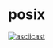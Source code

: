 # posix
[![asciicast](https://asciinema.org/a/VPuR89KM8qEkt2zrt8cb6CsLn.png)](https://asciinema.org/a/VPuR89KM8qEkt2zrt8cb6CsLn)

